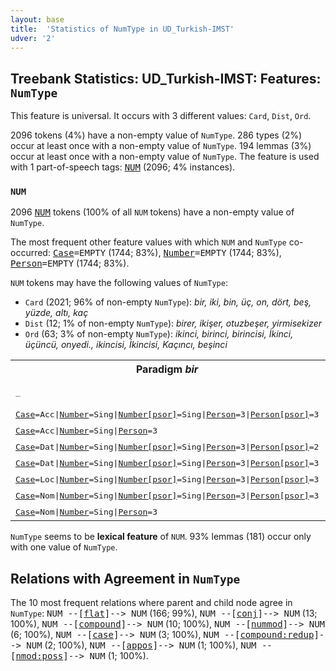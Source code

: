 ```yaml
---
layout: base
title:  'Statistics of NumType in UD_Turkish-IMST'
udver: '2'
---
```


## Treebank Statistics: UD_Turkish-IMST: Features: `NumType`

This feature is universal.
It occurs with 3 different values: `Card`, `Dist`, `Ord`.

2096 tokens (4%) have a non-empty value of `NumType`.
286 types (2%) occur at least once with a non-empty value of `NumType`.
194 lemmas (3%) occur at least once with a non-empty value of `NumType`.
The feature is used with 1 part-of-speech tags: <tt><a href="tr_imst-pos-NUM.html">NUM</a></tt> (2096; 4% instances).

### `NUM`

2096 <tt><a href="tr_imst-pos-NUM.html">NUM</a></tt> tokens (100% of all `NUM` tokens) have a non-empty value of `NumType`.

The most frequent other feature values with which `NUM` and `NumType` co-occurred: <tt><a href="tr_imst-feat-Case.html">Case</a></tt><tt>=EMPTY</tt> (1744; 83%), <tt><a href="tr_imst-feat-Number.html">Number</a></tt><tt>=EMPTY</tt> (1744; 83%), <tt><a href="tr_imst-feat-Person.html">Person</a></tt><tt>=EMPTY</tt> (1744; 83%).

`NUM` tokens may have the following values of `NumType`:

* `Card` (2021; 96% of non-empty `NumType`): <em>bir, iki, bin, üç, on, dört, beş, yüzde, altı, kaç</em>
* `Dist` (12; 1% of non-empty `NumType`): <em>birer, ikişer, otuzbeşer, yirmisekizer</em>
* `Ord` (63; 3% of non-empty `NumType`): <em>ikinci, birinci, birincisi, İkinci, üçüncü, onyedi., ikincisi, İkincisi, Kaçıncı, beşinci</em>

<table>
  <tr><th>Paradigm <i>bir</i></th><th><tt>Card</tt></th><th><tt>Ord</tt></th><th><tt>Dist</tt></th></tr>
  <tr><td><tt>_</tt></td><td><em>bir, ,bir</em></td><td></td><td><em>birer</em></td></tr>
  <tr><td><tt><tt><a href="tr_imst-feat-Case.html">Case</a></tt><tt>=Acc</tt>|<tt><a href="tr_imst-feat-Number.html">Number</a></tt><tt>=Sing</tt>|<tt><a href="tr_imst-feat-Number-psor.html">Number[psor]</a></tt><tt>=Sing</tt>|<tt><a href="tr_imst-feat-Person.html">Person</a></tt><tt>=3</tt>|<tt><a href="tr_imst-feat-Person-psor.html">Person[psor]</a></tt><tt>=3</tt></tt></td><td><em>birini</em></td><td></td><td></td></tr>
  <tr><td><tt><tt><a href="tr_imst-feat-Case.html">Case</a></tt><tt>=Acc</tt>|<tt><a href="tr_imst-feat-Number.html">Number</a></tt><tt>=Sing</tt>|<tt><a href="tr_imst-feat-Person.html">Person</a></tt><tt>=3</tt></tt></td><td><em>biri</em></td><td></td><td></td></tr>
  <tr><td><tt><tt><a href="tr_imst-feat-Case.html">Case</a></tt><tt>=Dat</tt>|<tt><a href="tr_imst-feat-Number.html">Number</a></tt><tt>=Sing</tt>|<tt><a href="tr_imst-feat-Number-psor.html">Number[psor]</a></tt><tt>=Sing</tt>|<tt><a href="tr_imst-feat-Person.html">Person</a></tt><tt>=3</tt>|<tt><a href="tr_imst-feat-Person-psor.html">Person[psor]</a></tt><tt>=2</tt></tt></td><td><em>birine</em></td><td></td><td></td></tr>
  <tr><td><tt><tt><a href="tr_imst-feat-Case.html">Case</a></tt><tt>=Dat</tt>|<tt><a href="tr_imst-feat-Number.html">Number</a></tt><tt>=Sing</tt>|<tt><a href="tr_imst-feat-Number-psor.html">Number[psor]</a></tt><tt>=Sing</tt>|<tt><a href="tr_imst-feat-Person.html">Person</a></tt><tt>=3</tt>|<tt><a href="tr_imst-feat-Person-psor.html">Person[psor]</a></tt><tt>=3</tt></tt></td><td><em>birine</em></td><td></td><td></td></tr>
  <tr><td><tt><tt><a href="tr_imst-feat-Case.html">Case</a></tt><tt>=Loc</tt>|<tt><a href="tr_imst-feat-Number.html">Number</a></tt><tt>=Sing</tt>|<tt><a href="tr_imst-feat-Number-psor.html">Number[psor]</a></tt><tt>=Sing</tt>|<tt><a href="tr_imst-feat-Person.html">Person</a></tt><tt>=3</tt>|<tt><a href="tr_imst-feat-Person-psor.html">Person[psor]</a></tt><tt>=3</tt></tt></td><td><em>birinde</em></td><td></td><td></td></tr>
  <tr><td><tt><tt><a href="tr_imst-feat-Case.html">Case</a></tt><tt>=Nom</tt>|<tt><a href="tr_imst-feat-Number.html">Number</a></tt><tt>=Sing</tt>|<tt><a href="tr_imst-feat-Number-psor.html">Number[psor]</a></tt><tt>=Sing</tt>|<tt><a href="tr_imst-feat-Person.html">Person</a></tt><tt>=3</tt>|<tt><a href="tr_imst-feat-Person-psor.html">Person[psor]</a></tt><tt>=3</tt></tt></td><td><em>biri</em></td><td><em>birincisi</em></td><td></td></tr>
  <tr><td><tt><tt><a href="tr_imst-feat-Case.html">Case</a></tt><tt>=Nom</tt>|<tt><a href="tr_imst-feat-Number.html">Number</a></tt><tt>=Sing</tt>|<tt><a href="tr_imst-feat-Person.html">Person</a></tt><tt>=3</tt></tt></td><td><em>bir</em></td><td><em>birinci</em></td><td></td></tr>
</table>

`NumType` seems to be **lexical feature** of `NUM`. 93% lemmas (181) occur only with one value of `NumType`.

## Relations with Agreement in `NumType`

The 10 most frequent relations where parent and child node agree in `NumType`:
<tt>NUM --[<tt><a href="tr_imst-dep-flat.html">flat</a></tt>]--> NUM</tt> (166; 99%),
<tt>NUM --[<tt><a href="tr_imst-dep-conj.html">conj</a></tt>]--> NUM</tt> (13; 100%),
<tt>NUM --[<tt><a href="tr_imst-dep-compound.html">compound</a></tt>]--> NUM</tt> (10; 100%),
<tt>NUM --[<tt><a href="tr_imst-dep-nummod.html">nummod</a></tt>]--> NUM</tt> (6; 100%),
<tt>NUM --[<tt><a href="tr_imst-dep-case.html">case</a></tt>]--> NUM</tt> (3; 100%),
<tt>NUM --[<tt><a href="tr_imst-dep-compound-redup.html">compound:redup</a></tt>]--> NUM</tt> (2; 100%),
<tt>NUM --[<tt><a href="tr_imst-dep-appos.html">appos</a></tt>]--> NUM</tt> (1; 100%),
<tt>NUM --[<tt><a href="tr_imst-dep-nmod-poss.html">nmod:poss</a></tt>]--> NUM</tt> (1; 100%).

